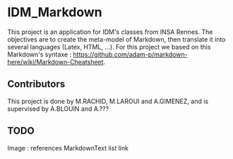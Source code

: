 # IDM_Markdown

This project is an application for IDM's classes from INSA Rennes. The objectives are to create the meta-model of Markdown, then translate it into several languages (Latex, HTML, ...). For this project we based on this Markdown's syntaxe : https://github.com/adam-p/markdown-here/wiki/Markdown-Cheatsheet.

## Contributors

This project is done by M.RACHID, M.LAROUI and A.GIMENEZ, and is supervised by A.BLOUIN and A.???


## TODO

Image : references
MarkdownText
list
link